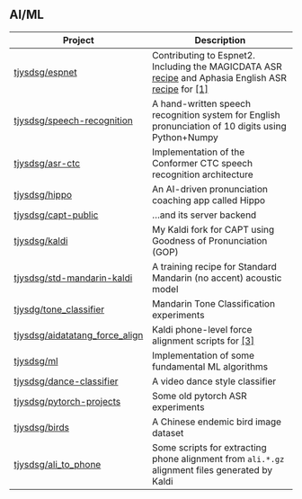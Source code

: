 ## AI/ML

<table>
  <thead>
    <tr>
      <th>Project</th>
      <th>Description</th>
    </tr>
  </thead>
  <tbody>
    <tr>
      <td><a href="https://github.com/tjysdsg/espnet">tjysdsg/espnet</a></td>
      <td>Contributing to Espnet2. Including the MAGICDATA ASR <a href="https://github.com/espnet/espnet/tree/master/egs2/magicdata/asr1">recipe</a> and Aphasia English ASR <a href="https://github.com/espnet/espnet/tree/master/egs2/aphasiabank/asr1">recipe</a> for <a href="#publications">[1]</a></td>
    </tr>
    <tr>
      <td><a href="https://github.com/tjysdsg/speech-recognition">tjysdsg/speech-recognition</a></td>
      <td>A hand-written speech recognition system for English pronunciation of 10 digits using Python+Numpy</td>
    </tr>
    <tr>
      <td><a href="https://github.com/tjysdsg/asr-ctc">tjysdsg/asr-ctc</a></td>
      <td>Implementation of the Conformer CTC speech recognition architecture</td>
    </tr>
    <tr>
      <td><a href="https://github.com/tjysdsg/hippo">tjysdsg/hippo</a></td>
      <td>An AI-driven pronunciation coaching app called Hippo</td>
    </tr>
    <tr>
      <td><a href="https://github.com/tjysdsg/capt-public">tjysdsg/capt-public</a></td>
      <td>…and its server backend</td>
    </tr>
    <tr>
      <td><a href="https://github.com/tjysdsg/kaldi">tjysdsg/kaldi</a></td>
      <td>My Kaldi fork for CAPT using Goodness of Pronunciation (GOP)</td>
    </tr>
    <tr>
      <td><a href="https://github.com/tjysdsg/std-mandarin-kaldi">tjysdsg/std-mandarin-kaldi</a></td>
      <td>A training recipe for Standard Mandarin (no accent) acoustic model</td>
    </tr>
    <tr>
      <td><a href="https://github.com/tjysdsg/tone_classifier">tjysdg/tone_classifier</a></td>
      <td>Mandarin Tone Classification experiments</td>
    </tr>
    <tr>
      <td><a href="https://github.com/tjysdsg/aidatatang_force_align">tjysdsg/aidatatang_force_align</a></td>
      <td>Kaldi phone-level force alignment scripts for <a href="#publications">[3]</a></td>
    </tr>
    <tr>
      <td><a href="https://github.com/tjysdsg/ml">tjysdsg/ml</a></td>
      <td>Implementation of some fundamental ML algorithms</td>
    </tr>
    <tr>
      <td><a href="https://github.com/tjysdsg/dance-classifier">tjysdsg/dance-classifier</a></td>
      <td>A video dance style classifier</td>
    </tr>
    <tr>
      <td><a href="https://github.com/tjysdsg/pytorch-projects">tjysdsg/pytorch-projects</a></td>
      <td>Some old pytorch ASR experiments</td>
    </tr>
    <tr>
      <td><a href="https://github.com/tjysdsg/birds">tjysdsg/birds</a></td>
      <td>A Chinese endemic bird image dataset</td>
    </tr>
    <tr>
      <td><a href="https://github.com/tjysdsg/ali_to_phone">tjysdsg/ali_to_phone</a></td>
      <td>Some scripts for extracting phone alignment from <code class="language-plaintext highlighter-rouge">ali.*.gz</code> alignment files generated by Kaldi</td>
    </tr>
  </tbody>
</table>
